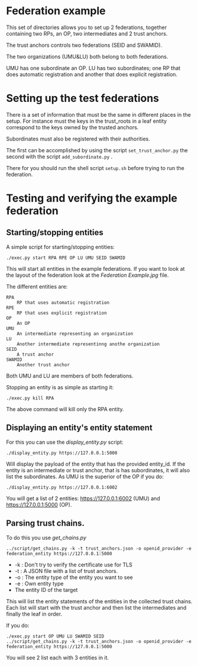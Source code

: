 # Federation example

This set of directories allows you to set up 2 federations, together
containing two RPs, an OP, two intermediates and 2 trust anchors.

The trust anchors controls two federations (SEID and SWAMID).

The two organizations (UMU&LU) both belong to both federations.

UMU has one subordinate an OP.
LU has two subordinates; one RP that does automatic registration and another
that does explicit registration.

# Setting up the test federations

There is a set of information that must be the same in different places in
the setup. For instance must the keys in the trust_roots in a leaf entity
correspond to the keys owned by the trusted anchors.

Subordinates must also be registered with their authorities.

The first can be accomplished by using the script `set_trust_anchor.py`
the second with the script `add_subordinate.py` .

There for you should run the shell script `setup.sh` before trying to 
run the federation.

# Testing and verifying the example federation

## Starting/stopping entities

A simple script for starting/stopping entities:

    ./exec.py start RPA RPE OP LU UMU SEID SWAMID

This will start all entities in the example federations.
If you want to look at the layout of the federation look at the 
_Federation Example.jpg_ file.

The different entities are:

    RPA
        RP that uses automatic registration
    RPE
        RP that uses explicit registration
    OP
        An OP
    UMU
        An intermediate representing an organization
    LU
        Another intermediate representinng anothe organization
    SEID
        A trust anchor
    SWAMID
        Another trust anchor

Both UMU and LU are members of both federations.

Stopping an entity is as simple as starting it:

    ./exec.py kill RPA

The above command will kill only the RPA entity.

## Displaying an entity's entity statement

For this you can use the _display_entity.py_ script:

    ./display_entity.py https://127.0.0.1:5000

Will display the payload of the entity that has the provided entity_id.
If the entity is an intermediate or trust anchor, that is has subordinates,
it will also list the subordinates. 
As UMU is the superior of the OP if you do:

    ./display_entity.py https://127.0.0.1:6002

You will get a list of 2 entities: https://127.0.0.1:6002 (UMU)
and https://127.0.0.1:5000 (OP).

## Parsing trust chains.

To do this you use _get_chains.py_

    ../script/get_chains.py -k -t trust_anchors.json -o openid_provider -e federation_entity https://127.0.0.1:5000

* -k : Don't try to verify the certificate use for TLS
* -t : A JSON file with a list of trust anchors.
* -o : The entity type of the entity you want to see
* -e : Own entity type
* The entity ID of the target

This will list the entity statements of the entities in the collected trust 
chains. Each list will start with the trust anchor and then list the
intermediates and finally the leaf in order.

If you do:

    ./exec.py start OP UMU LU SWAMID SEID
    ../script/get_chains.py -k -t trust_anchors.json -o openid_provider -e federation_entity https://127.0.0.1:5000

You will see 2 list each with 3 entities in it.
